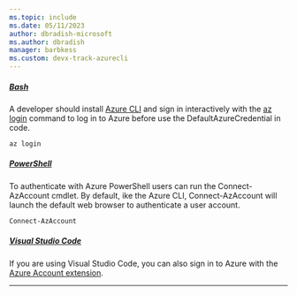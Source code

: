 ```yaml
---
ms.topic: include
ms.date: 05/11/2023
author: dbradish-microsoft
ms.author: dbradish
manager: barbkess
ms.custom: devx-track-azurecli
---
```


##### [Bash](#tab/az-login-terminal-bash) 

A developer should install [Azure CLI](/cli/azure/install-azure-cli) and sign in interactively with the [az login](/cli/azure/authenticate-azure-cli#sign-in-interactively) command to log in to Azure before use the DefaultAzureCredential in code. 

```bash
az login
```

##### [PowerShell](#tab/az-login-terminal-ps)

To authenticate with Azure PowerShell users can run the Connect-AzAccount cmdlet. By default, ike the Azure CLI, Connect-AzAccount will launch the default web browser to authenticate a user account.

```powershell
Connect-AzAccount
```

##### [Visual Studio Code](#tab/az-login-vscode)

If you are using Visual Studio Code, you can also sign in to Azure with the [Azure Account extension](https://marketplace.visualstudio.com/items?itemName=ms-vscode.azure-account).

---